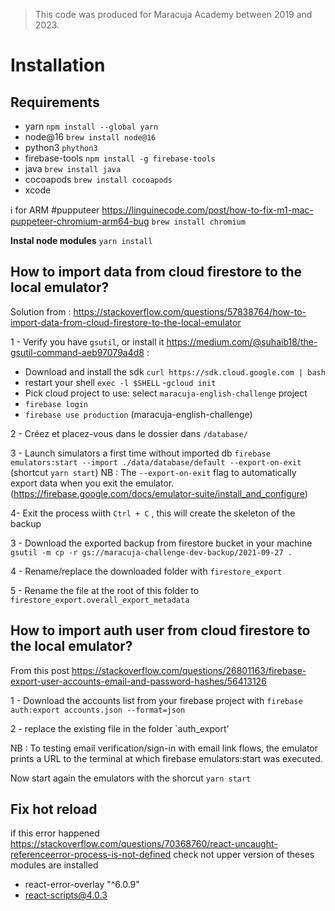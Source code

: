 > This code was produced for Maracuja Academy between 2019 and 2023.

# Installation

## Requirements

- yarn `npm install --global yarn`
- node@16 `brew install node@16`
- python3 `phython3`
- firebase-tools `npm install -g firebase-tools`
- java `brew install java`
- cocoapods `brew install cocoapods`
- xcode

ℹ️ for ARM #pupputeer <https://linguinecode.com/post/how-to-fix-m1-mac-puppeteer-chromium-arm64-bug> `brew install chromium`

**Instal node modules**
`yarn install`

## How to import data from cloud firestore to the local emulator?

Solution from : <https://stackoverflow.com/questions/57838764/how-to-import-data-from-cloud-firestore-to-the-local-emulator>

1 - Verify you have `gsutil`, or install it <https://medium.com/@suhaib18/the-gsutil-command-aeb97079a4d8> :

- Download and install the sdk `curl https://sdk.cloud.google.com | bash`
- restart your shell `exec -l $SHELL`
-`gcloud init`
- Pick cloud project to use: select `maracuja-english-challenge` project
- `firebase login`
- `firebase use production` (maracuja-english-challenge)

2 - Créez et placez-vous dans le dossier dans `/database/`

3 - Launch simulators a first time without imported db
`firebase emulators:start --import ./data/database/default --export-on-exit` (shortcut `yarn start`)
NB : The `--export-on-exit` flag to automatically export data when you exit the emulator. (<https://firebase.google.com/docs/emulator-suite/install_and_configure>)

4- Exit the process wiith `Ctrl + C` , this will create the skeleton of the backup

3 - Download the exported backup from firestore bucket in your machine
`gsutil -m cp -r gs://maracuja-challenge-dev-backup/2021-09-27 .`

4 - Rename/replace the downloaded folder with `firestore_export`

5 - Rename the file at the root of this folder to `firestore_export.overall_export_metadata`

## How to import auth user from cloud firestore to the local emulator?

From this post <https://stackoverflow.com/questions/26801163/firebase-export-user-accounts-email-and-password-hashes/56413126>

1 - Download the accounts list from your firebase project with `firebase auth:export accounts.json --format=json`

2 - replace the existing file in the folder `auth_export'

NB : To testing email verification/sign-in with email link flows, the emulator prints a URL to the terminal at which firebase emulators:start was executed.

Now start again the emulators with the shorcut `yarn start`

## Fix hot reload

if this error happened <https://stackoverflow.com/questions/70368760/react-uncaught-referenceerror-process-is-not-defined> check not upper version of theses modules are installed

- react-error-overlay "^6.0.9"
- react-scripts@4.0.3
